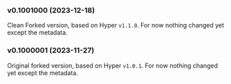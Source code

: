 ### v0.1001000 (2023-12-18)

Clean Forked version, based on Hyper `v1.1.0`.
For now nothing changed yet except the metadata.

### v0.1000001 (2023-11-27)

Original forked version, based on Hyper `v1.0.1`.
For now nothing changed yet except the metadata.